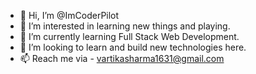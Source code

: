 - 👋 Hi, I’m @ImCoderPilot
- 👀 I’m interested in learning new things and playing. 
- 🌱 I’m currently learning Full Stack Web Development. 
- 💞️ I’m looking to learn and build new technologies here. 
- 📫 Reach me via - vartikasharma1631@gmail.com

<!---
ImCoderPilot/ImCoderPilot is a ✨ special ✨ repository because its `README.md` (this file) appears on your GitHub profile.
You can click the Preview link to take a look at your changes.
--->
